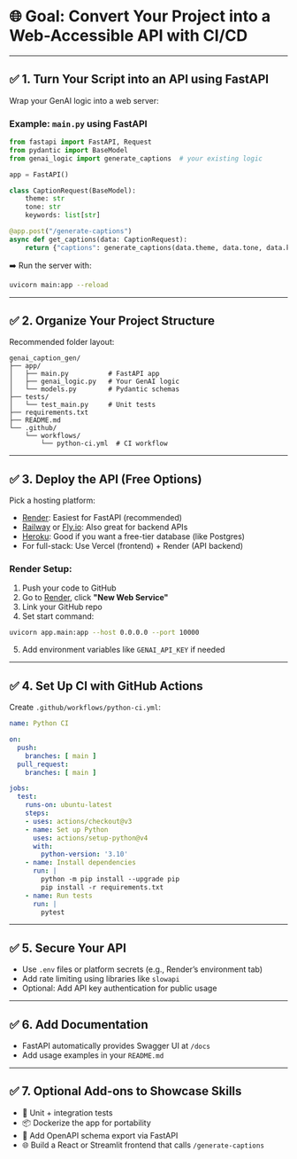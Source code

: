 # 🌐 Goal: Convert Your Project into a Web-Accessible API with CI/CD

---

## ✅ 1. Turn Your Script into an API using FastAPI

Wrap your GenAI logic into a web server:

### Example: `main.py` using FastAPI

```python
from fastapi import FastAPI, Request
from pydantic import BaseModel
from genai_logic import generate_captions  # your existing logic

app = FastAPI()

class CaptionRequest(BaseModel):
    theme: str
    tone: str
    keywords: list[str]

@app.post("/generate-captions")
async def get_captions(data: CaptionRequest):
    return {"captions": generate_captions(data.theme, data.tone, data.keywords)}
```

➡️ Run the server with:

```bash
uvicorn main:app --reload
```

---

## ✅ 2. Organize Your Project Structure

Recommended folder layout:

```
genai_caption_gen/
├── app/
│   ├── main.py          # FastAPI app
│   ├── genai_logic.py   # Your GenAI logic
│   └── models.py        # Pydantic schemas
├── tests/
│   └── test_main.py     # Unit tests
├── requirements.txt
├── README.md
└── .github/
    └── workflows/
        └── python-ci.yml  # CI workflow
```

---

## ✅ 3. Deploy the API (Free Options)

Pick a hosting platform:
- [Render](https://render.com): Easiest for FastAPI (recommended)
- [Railway](https://railway.app) or [Fly.io](https://fly.io): Also great for backend APIs
- [Heroku](https://heroku.com): Good if you want a free-tier database (like Postgres)
- For full-stack: Use Vercel (frontend) + Render (API backend)

### Render Setup:
1. Push your code to GitHub
2. Go to [Render](https://render.com), click **"New Web Service"**
3. Link your GitHub repo
4. Set start command:

```bash
uvicorn app.main:app --host 0.0.0.0 --port 10000
```

5. Add environment variables like `GENAI_API_KEY` if needed

---

## ✅ 4. Set Up CI with GitHub Actions

Create `.github/workflows/python-ci.yml`:

```yaml
name: Python CI

on:
  push:
    branches: [ main ]
  pull_request:
    branches: [ main ]

jobs:
  test:
    runs-on: ubuntu-latest
    steps:
    - uses: actions/checkout@v3
    - name: Set up Python
      uses: actions/setup-python@v4
      with:
        python-version: '3.10'
    - name: Install dependencies
      run: |
        python -m pip install --upgrade pip
        pip install -r requirements.txt
    - name: Run tests
      run: |
        pytest
```

---

## ✅ 5. Secure Your API

- Use `.env` files or platform secrets (e.g., Render’s environment tab)
- Add rate limiting using libraries like `slowapi`
- Optional: Add API key authentication for public usage

---

## ✅ 6. Add Documentation

- FastAPI automatically provides Swagger UI at `/docs`
- Add usage examples in your `README.md`

---

## ✅ 7. Optional Add-ons to Showcase Skills

- 🧪 Unit + integration tests
- 📦 Dockerize the app for portability
- 📄 Add OpenAPI schema export via FastAPI
- 🌐 Build a React or Streamlit frontend that calls `/generate-captions`
